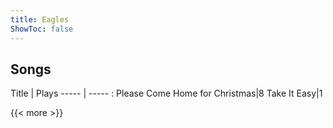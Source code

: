 ```yaml
---
title: Eagles
ShowToc: false
---
```


## Songs
Title | Plays 
----- | ----- : 
Please Come Home for Christmas|8
Take It Easy|1

{{< more >}}